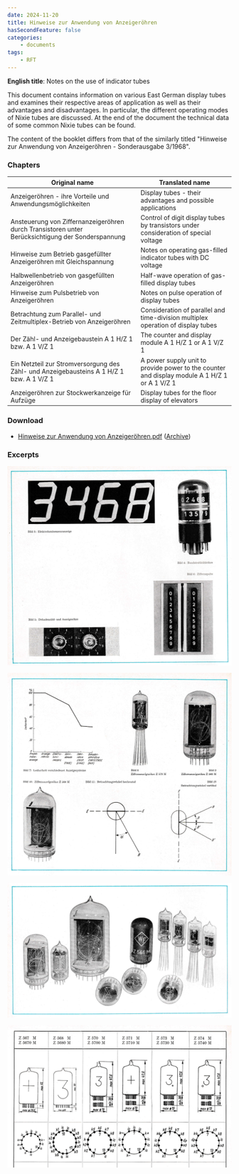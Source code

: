 ```yaml
---
date: 2024-11-20
title: Hinweise zur Anwendung von Anzeigeröhren
hasSecondFeature: false
categories:
    - documents
tags:
    - RFT
---
```


**English title**: Notes on the use of indicator tubes

This document contains information on various East German display tubes and examines their respective areas of application as well as their advantages and disadvantages. In particular, the different operating modes of Nixie tubes are discussed. At the end of the document the technical data of some common Nixie tubes can be found.

The content of the booklet differs from that of the similarly titled "Hinweise zur Anwendung von Anzeigeröhren - Sonderausgabe 3/1968".

### Chapters

| Original name                                                                                     | Translated name                                                                               |
|---------------------------------------------------------------------------------------------------|-----------------------------------------------------------------------------------------------|
| Anzeigeröhren - ihre Vorteile und Anwendungsmöglichkeiten                                         | Display tubes - their advantages and possible applications                                    |
| Ansteuerung von Ziffernanzeigeröhren durch Transistoren unter Berücksichtigung der Sonderspannung | Control of digit display tubes by transistors under consideration of special voltage          |
| Hinweise zum Betrieb gasgefüllter Anzeigeröhren mit Gleichspannung                                | Notes on operating gas-filled indicator tubes with DC voltage                                 |
| Halbwellenbetrieb von gasgefüllten Anzeigeröhren                                                  | Half-wave operation of gas-filled display tubes                                               |
| Hinweise zum Pulsbetrieb von Anzeigeröhren                                                        | Notes on pulse operation of display tubes                                                     |
| Betrachtung zum Parallel- und Zeitmultiplex-Betrieb von Anzeigeröhren                             | Consideration of parallel and time-division multiplex operation of display tubes              |
| Der Zähl- und Anzeigebaustein A 1 H/Z 1 bzw. A 1 V/Z 1                                            | The counter and display module A 1 H/Z 1 or A 1 V/Z 1                                         |
| Ein Netzteil zur Stromversorgung des Zähl- und Anzeigebausteins A 1 H/Z 1 bzw. A 1 V/Z 1          | A power supply unit to provide power to the counter and display module A 1 H/Z 1 or A 1 V/Z 1 |
| Anzeigeröhren zur Stockwerkanzeige für Aufzüge                                                    | Display tubes for the floor display of elevators                                              |

### Download

- [Hinweise zur Anwendung von Anzeigeröhren.pdf](assets/Hinweise%20zur%20Anwendung%20von%20Anzeigeröhren.pdf) ([Archive](https://archive.org/details/hinweise-zur-anwendung-von-anzeigerohren))

### Excerpts

[![Hinweise zur Anwendung von Anzeigeröhren](assets/1.png)](assets/1.png)

[![Hinweise zur Anwendung von Anzeigeröhren](assets/2.png)](assets/2.png)

[![Hinweise zur Anwendung von Anzeigeröhren](assets/3.png)](assets/3.png)

[![Hinweise zur Anwendung von Anzeigeröhren](assets/4.png)](assets/4.png)